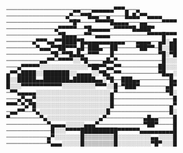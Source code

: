 ──────────────────▄▄───▄▄▄▄▄▄▀▀▀▄──▄
────────────────▄▀──▀▀█▄▄──▄────█▄█▄▀▀▄▄▄▄
─────────────────▀█▀────▀▀▀▀█▄▄▄▄───▄▄────▀▀▀▀
─────────────▄▀▀▀▀▀──▀█▄▄▄▄▄─▀▀▀▀▀█▄███▀
──────────────▀█▄▄▄──▀▀─▄▄▄▄──────────▀▀▀▀█▀▀▀
───────▄▀▀▀▄▄▀▀████▀█▄▄▄▄▄▄▄▄▄▄▄───▄▄▄▄──▄█░▄█
────────▀▄▄▄▀▀██▀▀▀▄█─███▄──██─────▀██▀▀─█░░██
────────────▀█─▀▀█▄█▄─▀▀▀───█────────────▀█░▀█
─────────▄▄▀▀─▀▀▀▀░░▀█────▄█▄▀────────────█░░░
───▄▀▀▀▀▀░░░░░░░░░░░░░▀██▀▀▄▄▀▀──────────██░░░
▄▀▀▄████░░███████░░▄▄▄▄░░▀█▄─▀▀──────────▀█▄▄░
█░░█████▄▄███████▄██████▄▄░▀█──███▄▄────────█▄
█░░░▀▀▀▀▀▀▀▀▀▀▀░░░░░░░░░▀▀▀░░█─▀███▀───────▄█▀
─▀▀▄▄▄▄▄░░░░░░░░░░░░░░░░░░░░▄▀─────────────▀█░
───▄▀▄▄▀░░░░░░░░░░░░░░░░░░░░█────────────────█
▀▀▀─▀▄▀█░░░░░░░░░░░░░░░░░░░░█───────────────▄▀
─▄▄▀▀──▀▄░░░░░░░░░░░░░░░░░░█────────────────█░
▀────────▀▄░░░░░░░░░░░░░░▄▀──────────▄█▄▄────█
───────────▀▄▄▄▄░░░░░▄▄▄▀────────────▀██▀────█
────────────█░░░▀▀▀▀██████████▀▀▀▀▀▀▄▄▄▄▄▄▄▄▄█
───────────▄▀░░░░░░░█▒▒▒▒▒▒▒▒█░░░░░░░░░▄▄░░░░█
───────────▀▄▄▄░░░░░█▒▒▒▒▒▒▒▒█░░░░░░░░░▀█▀░░░█